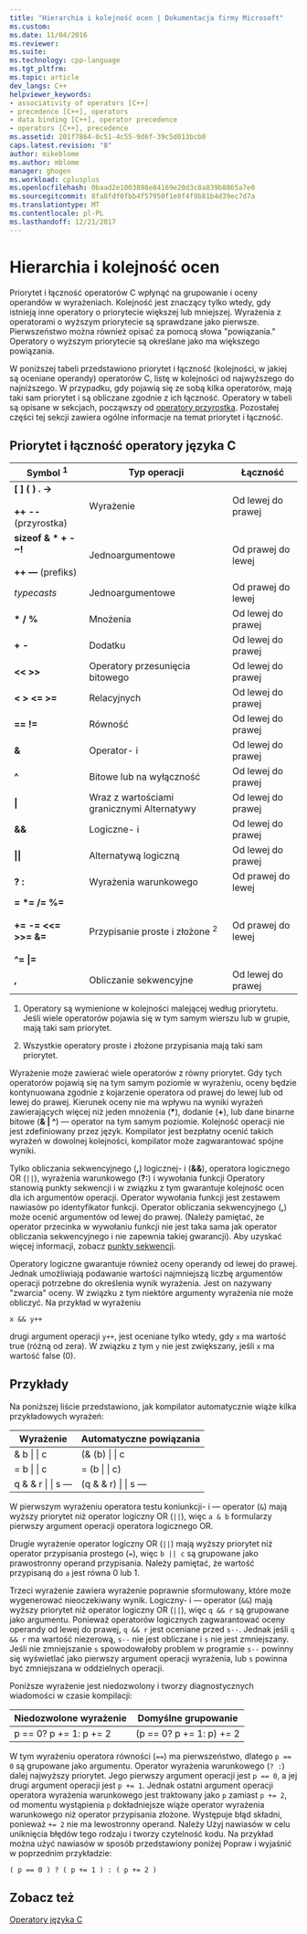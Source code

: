 ```yaml
---
title: "Hierarchia i kolejność ocen | Dokumentacja firmy Microsoft"
ms.custom: 
ms.date: 11/04/2016
ms.reviewer: 
ms.suite: 
ms.technology: cpp-language
ms.tgt_pltfrm: 
ms.topic: article
dev_langs: C++
helpviewer_keywords:
- associativity of operators [C++]
- precedence [C++], operators
- data binding [C++], operator precedence
- operators [C++], precedence
ms.assetid: 201f7864-0c51-4c55-9d6f-39c5d013bcb0
caps.latest.revision: "8"
author: mikeblome
ms.author: mblome
manager: ghogen
ms.workload: cplusplus
ms.openlocfilehash: 0baad2e1003898e84169e20d3c8a839b8865a7e0
ms.sourcegitcommit: 8fa8fdf0fbb4f57950f1e8f4f9b81b4d39ec7d7a
ms.translationtype: MT
ms.contentlocale: pl-PL
ms.lasthandoff: 12/21/2017
---
```

# <a name="precedence-and-order-of-evaluation"></a>Hierarchia i kolejność ocen
Priorytet i łączność operatorów C wpłynąć na grupowanie i oceny operandów w wyrażeniach. Kolejność jest znaczący tylko wtedy, gdy istnieją inne operatory o priorytecie większej lub mniejszej. Wyrażenia z operatorami o wyższym priorytecie są sprawdzane jako pierwsze. Pierwszeństwo można również opisać za pomocą słowa "powiązania." Operatory o wyższym priorytecie są określane jako ma większego powiązania.  
  
 W poniższej tabeli przedstawiono priorytet i łączność (kolejności, w jakiej są oceniane operandy) operatorów C, listę w kolejności od najwyższego do najniższego. W przypadku, gdy pojawią się ze sobą kilka operatorów, mają taki sam priorytet i są obliczane zgodnie z ich łączność. Operatory w tabeli są opisane w sekcjach, począwszy od [operatory przyrostka](../c-language/postfix-operators.md). Pozostałej części tej sekcji zawiera ogólne informacje na temat priorytet i łączność.  
  
## <a name="precedence-and-associativity-of-c-operators"></a>Priorytet i łączność operatory języka C  
  
|Symbol <sup>1</sup>|Typ operacji|Łączność|  
|-------------|-----------------------|-------------------|  
|**\[ ] ( ) . ->**<br /><br />**++** **--**  (przyrostka)|Wyrażenie|Od lewej do prawej|  
**sizeof & \* + - ~!**<br /><br />**++ —** (prefiks)|Jednoargumentowe|Od prawej do lewej|  
|*typecasts*|Jednoargumentowe|Od prawej do lewej|  
|**\* / %**|Mnożenia|Od lewej do prawej|  
|**+ -**|Dodatku|Od lewej do prawej|  
|**\<\< >>**|Operatory przesunięcia bitowego|Od lewej do prawej|  
|**\< > \<= >=**|Relacyjnych|Od lewej do prawej|  
|**== !=**|Równość|Od lewej do prawej|  
|**&**|Operator- i|Od lewej do prawej|  
|**^**|Bitowe lub na wyłączność|Od lewej do prawej|  
|**&#124;**|Wraz z wartościami granicznymi Alternatywy|Od lewej do prawej|  
|**&&**|Logiczne- i|Od lewej do prawej|  
|**&#124;&#124;**|Alternatywą logiczną|Od lewej do prawej|  
|**? :**|Wyrażenia warunkowego|Od prawej do lewej|  
|**= \*= /= %=**<br /><br /> **+= -= \<\<= >>= &=**<br /><br /> **^= &#124;=**|Przypisanie proste i złożone <sup>2</sup>|Od prawej do lewej|  
|**,**|Obliczanie sekwencyjne|Od lewej do prawej|  
  
 1. Operatory są wymienione w kolejności malejącej według priorytetu. Jeśli wiele operatorów pojawia się w tym samym wierszu lub w grupie, mają taki sam priorytet.  
  
 2. Wszystkie operatory proste i złożone przypisania mają taki sam priorytet.  
  
 Wyrażenie może zawierać wiele operatorów z równy priorytet. Gdy tych operatorów pojawią się na tym samym poziomie w wyrażeniu, oceny będzie kontynuowana zgodnie z kojarzenie operatora od prawej do lewej lub od lewej do prawej. Kierunek oceny nie ma wpływu na wyniki wyrażeń zawierających więcej niż jeden mnożenia (**\***), dodanie (**+**), lub dane binarne bitowe (**& &#124; ^**) — operator na tym samym poziomie. Kolejność operacji nie jest zdefiniowany przez język. Kompilator jest bezpłatny ocenić takich wyrażeń w dowolnej kolejności, kompilator może zagwarantować spójne wyniki.  
  
 Tylko obliczania sekwencyjnego (**,**) logicznej- i (**&&**), operatora logicznego OR (`||`), wyrażenia warunkowego (**?:**) i wywołania funkcji Operatory stanowią punkty sekwencji i w związku z tym gwarantuje kolejność ocen dla ich argumentów operacji. Operator wywołania funkcji jest zestawem nawiasów po identyfikator funkcji. Operator obliczania sekwencyjnego (**,**) może ocenić argumentów od lewej do prawej. (Należy pamiętać, że operator przecinka w wywołaniu funkcji nie jest taka sama jak operator obliczania sekwencyjnego i nie zapewnia takiej gwarancji). Aby uzyskać więcej informacji, zobacz [punkty sekwencji](../c-language/c-sequence-points.md).  
  
 Operatory logiczne gwarantuje również oceny operandy od lewej do prawej. Jednak umożliwiają podawanie wartości najmniejszą liczbę argumentów operacji potrzebne do określenia wynik wyrażenia. Jest on nazywany "zwarcia" oceny. W związku z tym niektóre argumenty wyrażenia nie może obliczyć. Na przykład w wyrażeniu  
  
`x && y++`  
  
 drugi argument operacji `y++`, jest oceniane tylko wtedy, gdy `x` ma wartość true (różną od zera). W związku z tym `y` nie jest zwiększany, jeśli `x` ma wartość false (0).  
  
## <a name="examples"></a>Przykłady
  
 Na poniższej liście przedstawiono, jak kompilator automatycznie wiąże kilka przykładowych wyrażeń:  

|Wyrażenie|Automatyczne powiązania|  
|----------------|-----------------------|  
|& b &#124; &#124; c|(& (b) &#124; &#124; c|  
|= b &#124; &#124; c|= (b &#124; &#124; c)|  
|q & & r &#124; &#124; s —|(q & & r) &#124; &#124; s —|  

 W pierwszym wyrażeniu operatora testu koniunkcji- i — operator (`&`) mają wyższy priorytet niż operator logiczny OR (`||`), więc `a & b` formularzy pierwszy argument operacji operatora logicznego OR.  
  
 Drugie wyrażenie operator logiczny OR (`||`) mają wyższy priorytet niż operator przypisania prostego (`=`), więc `b || c` są grupowane jako prawostronny operand przypisania. Należy pamiętać, że wartość przypisaną do `a` jest równa 0 lub 1.  
  
 Trzeci wyrażenie zawiera wyrażenie poprawnie sformułowany, które może wygenerować nieoczekiwany wynik. Logiczny- i — operator (`&&`) mają wyższy priorytet niż operator logiczny OR (`||`), więc `q && r` są grupowane jako argumentu. Ponieważ operatorów logicznych zagwarantować oceny operandy od lewej do prawej, `q && r` jest oceniane przed `s--`. Jednak jeśli `q && r` ma wartość niezerową, `s--` nie jest obliczane i `s` nie jest zmniejszany. Jeśli nie zmniejszanie `s` spowodowałoby problem w programie `s--` powinny się wyświetlać jako pierwszy argument operacji wyrażenia, lub `s` powinna być zmniejszana w oddzielnych operacji.  
  
 Poniższe wyrażenie jest niedozwolony i tworzy diagnostycznych wiadomości w czasie kompilacji:  
  
|Niedozwolone wyrażenie|Domyślne grupowanie|  
|------------------------|----------------------|  
|p == 0? p += 1: p += 2|(p == 0? p += 1: p) += 2|  
  
 W tym wyrażeniu operatora równości (`==`) ma pierwszeństwo, dlatego `p == 0` są grupowane jako argumentu. Operator wyrażenia warunkowego (`? :`) dalej najwyższy priorytet. Jego pierwszy argument operacji jest `p == 0`, a jej drugi argument operacji jest `p += 1`. Jednak ostatni argument operacji operatora wyrażenia warunkowego jest traktowany jako `p` zamiast `p += 2`, od momentu wystąpienia `p` dokładniejsze wiąże operator wyrażenia warunkowego niż operator przypisania złożone. Występuje błąd składni, ponieważ `+= 2` nie ma lewostronny operand. Należy Użyj nawiasów w celu uniknięcia błędów tego rodzaju i tworzy czytelność kodu. Na przykład można użyć nawiasów w sposób przedstawiony poniżej Popraw i wyjaśnić w poprzednim przykładzie:  
  
`( p == 0 ) ? ( p += 1 ) : ( p += 2 )`  
  
## <a name="see-also"></a>Zobacz też  
 [Operatory języka C](../c-language/c-operators.md)
